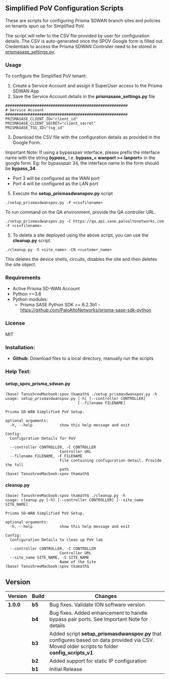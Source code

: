 ## Simplified PoV Configuration Scripts
These are scripts for configuring Prisma SDWAN branch sites and policies on tenants spun up for Simplified PoV.

The script will refer to the CSV file provided by user for configuration details. The CSV is auto-generated once the SPOV Google form is filled out.
Credentials to access the Prisma SDWAN Controller need to be stored in [prismasase_settings.py](https://bitbucket.paloaltonetworks.local/projects/CGTME/repos/spov/browse/prismasase_settings.py.example).

### Usage
To configure the Simplified PoV tenant:
1. Create a Service Account and assign it SuperUser access to the Prisma SDWAN App
2. Save the Service Account details in the **prismasase_settings.py** file
```angular2html
######################################################
# Service Account
######################################################
PRISMASASE_CLIENT_ID="client_id"
PRISMASASE_CLIENT_SECRET="client_secret"
PRISMASASE_TSG_ID="tsg_id"
```

3. Download the CSV file with the configuration details as provided in the Google Form. 

Important Note: If using a bypasspair interface, please prefix the interface name with the string **_bypass__** i.e. **bypass_< wanport >< lanport>** in the google form. Eg: for bypasspair 34, the interface name in the form should be **bypass_34**. 
- Port 3 will be configured as the WAN port
- Port 4 will be configured as the LAN port

5. Execute the **setup_prismasdwanspov.py** script
```angular2html
./setup_prismasdwanspov.py -F <csvfilename>
```
To run command on the QA environment, provide the QA controller URL.
```angular2html
./setup_prismasdwanspov.py -C https://qa.api.sase.paloaltonetworks.com -F <csvfilename>
```

5. To delete a site deployed using the above script, you can use the **cleanup.py** script.
```angular2html
./cleanup.py -S <site_name> -CN <customer_name>
```
This deletes the device shells, circuits, disables the site and then deletes the site object.


### Requirements
* Active Prisma SD-WAN Account
* Python >=3.6
* Python modules:
  * Prisma SASE Python SDK >= 6.2.3b1 - <https://github.com/PaloAltoNetworks/prisma-sase-sdk-python>

### License
MIT

### Installation:
 - **Github:** Download files to a local directory, manually run the scripts


### Help Text:
#### setup_spov_prisma_sdwan.py
```
(base) TanushreeMacbook:spov tkamath$ ./setup_prismasdwanspov.py -h
usage: setup_prismasdwanspov.py [-h] [--controller CONTROLLER]
                                [--filename FILENAME]

Prisma SD-WAN Simplified PoV Setup.

optional arguments:
  -h, --help            show this help message and exit

Config:
  Configuration Details for PoV

  --controller CONTROLLER, -C CONTROLLER
                        Controller URL
  --filename FILENAME, -F FILENAME
                        File containing configuration detail. Provide the full
                        path
(base) TanushreeMacbook:spov tkamath$ 
```

#### cleanup.py
```
(base) TanushreeMacbook:spov tkamath$ ./cleanup.py -h
usage: cleanup.py [-h] [--controller CONTROLLER] [--site_name SITE_NAME]

Prisma SD-WAN Simplified PoV Setup.

optional arguments:
  -h, --help            show this help message and exit

Config:
  Configuration Details to clean up PoV lab

  --controller CONTROLLER, -C CONTROLLER
                        Controller URL
  --site_name SITE_NAME, -S SITE_NAME
                        Name of the Site
(base) TanushreeMacbook:spov tkamath$ 

```


## Version
| Version | Build | Changes |
| ------- | ----- | ------- |
| **1.0.0** | **b5** | Bug fixes. Validate ION software version |
|           | **b4** | Bug fixes. Added enhancement to handle bypass pair ports. See Important Note for details |
|           | **b3** | Added script **setup_prismasdwanspov.py** that configures based on data provided via CSV. Moved older scripts to folder **config_scripts_v1**  |
|           | **b2** | Added support for static IP configuration |
|           | **b1** | Initial Release |
